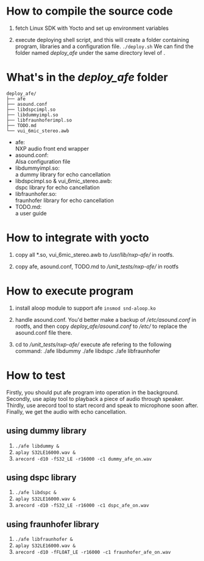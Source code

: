 # How to compile the source code

1. fetch Linux SDK with Yocto and set up environment variables
   
2. execute deploying shell script, and this will create a folder containing 
program, libraries and a configuration file.
`./deploy.sh`
We can find the folder named *deploy_afe* under the same directory level of
<audio-front-end>.

# What's in the *deploy_afe* folder
```
deploy_afe/
├── afe
├── asound.conf
├── libdspcimpl.so
├── libdummyimpl.so
├── libfraunhoferimpl.so
├── TODO.md
└── vui_6mic_stereo.awb
```
- afe:  
  NXP audio front end wrapper 
- asound.conf:  
  Alsa configuration file
- libdummyimpl.so:  
  a dummy library for echo cancellation
- libdspcimpl.so & vui_6mic_stereo.awb:  
  dspc library for echo cancellation
- libfraunhofer.so:  
  fraunhofer library for echo cancellation
- TODO.md:  
  a user guide

# How to integrate with yocto

1. copy all *.so, vui_6mic_stereo.awb to */usr/lib/nxp-afe/* in rootfs.

2. copy afe, asound.conf, TODO.md to */unit_tests/nxp-afe/* in rootfs 

# How to execute program

1. install aloop module to support afe
`insmod snd-aloop.ko`

2. handle asound.conf. You'd better make a backup of */etc/asound.conf* 
in rootfs, and then copy *deploy_afe/asound.conf* to */etc/* to replace 
the asound.conf file there.

3. cd to */unit_tests/nxp-afe/* execute afe refering to the following command:
./afe libdummy
./afe libdspc
./afe libfraunhofer

# How to test
Firstly, you should put afe program into operation in the background.
Secondly, use aplay tool to playback a piece of audio through speaker.
Thirdly, use arecord tool to start record and speak to microphone soon after.
Finally, we get the audio with echo cancellation.

## using dummy library
1. `./afe libdummy &`
2. `aplay S32LE16000.wav &`
3. `arecord -d10 -fS32_LE -r16000 -c1 dummy_afe_on.wav`

## using dspc library
1. `./afe libdspc &`
2. `aplay S32LE16000.wav &`
3. `arecord -d10 -fS32_LE -r16000 -c1 dspc_afe_on.wav`

## using fraunhofer library
1. `./afe libfraunhofer &`
2. `aplay S32LE16000.wav &`
3. `arecord -d10 -fFLOAT_LE -r16000 -c1 fraunhofer_afe_on.wav`
